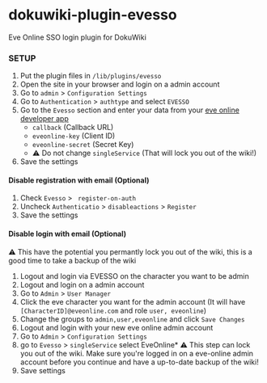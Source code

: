 # dokuwiki-plugin-evesso
Eve Online SSO login plugin for DokuWiki 

### SETUP

1. Put the plugin files in `/lib/plugins/evesso`
1. Open the site in your browser and login on a admin account
1. Go to `admin` > `Configuration Settings`
1. Go to `Authentication` > `authtype` and select `EVESSO`
1. Go to the `Evesso` section and enter your data from your [eve online developer app](https://developers.eveonline.com/applications)
    * `callback` (Callback URL)
    * `eveonline-key` (Client ID)
    * `eveonline-secret` (Secret Key)    
    * :warning: Do not change `singleService` (That will lock you out of the wiki!)
1. Save the settings

#### Disable registration with email (Optional)

1. Check `Evesso` > ` register-on-auth`
1. Uncheck `Authenticatio` > `disableactions` > `Register`
1. Save the settings

#### Disable login with email (Optional)

:warning: This have the potential you permantly lock you out of the wiki, this is a good time to take a backup of the wiki

1. Logout and login via EVESSO on the character you want to be admin
1. Logout and login on a admin account
1. Go to `Admin` > `User Manager`
1. Click the eve character you want for the admin account (It will have `[CharacterID]@eveonline.com` and role `user, eveonline`)
1. Change the groups to `admin,user,eveonline` and click `Save Changes`
1. Logout and login with your new eve online admin account
1. Go to `Admin` > `Configuration Settings`
1. go to `Evesso` > `singleService` select EveOnline* :warning: This step can lock you out of the wiki. Make sure you're logged in on a eve-online admin account before you continue and have a up-to-date backup of the wiki!
1. Save settings 

